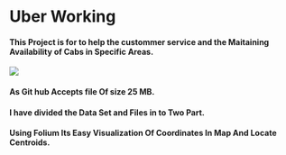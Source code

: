 # Uber Working 
#### This Project is for to help the custommer service and the Maitaining Availability of Cabs in Specific Areas.
<img src="https://miro.medium.com/max/16724/1*LmDVo_f7apv-qRdbxWTfHw.png">

#### As Git hub Accepts file Of size 25 MB.

#### I have divided the Data Set and Files in to Two Part.

#### Using Folium Its Easy Visualization Of Coordinates In Map And Locate Centroids.

